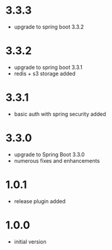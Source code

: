 # 3.3.3
- upgrade to spring boot 3.3.2        

# 3.3.2
- upgrade to spring boot 3.3.1
- redis + s3 storage added

# 3.3.1
- basic auth with spring security added

# 3.3.0
- upgrade to Spring Boot 3.3.0
- numerous fixes and enhancements

# 1.0.1
- release plugin added

# 1.0.0
- initial version